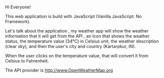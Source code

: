 Hi Everyone!

This web application is build with JavaScript (Vanilla JavaScript: No Framework).

Let's talk about the application , my weather app will show the weather information that it will get from the API , an Icon that shows the weather status, the temperature value (34°C) in Celsius unit, the weather description (clear sky), and then the user's city and country (Kartarpkur, IN).

When the user clicks on the temperature value, that will convert it from Celsius to Fahrenheit.

The API provider is http://www.OpenWeatherMap.org


